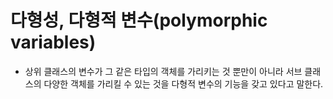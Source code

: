 # 다형성, 다형적 변수(polymorphic variables)
- 상위 클래스의 변수가 그 같은 타입의 객체를 가리키는 것 뿐만이 아니라 서브 클래스의 다양한 객체를 가리킬 수 있는 것을 다형적 변수의 기능을 갖고 있다고 말한다.
